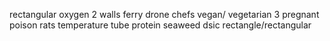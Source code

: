 rectangular
oxygen 2
walls
ferry
drone
chefs
vegan/ vegetarian 3
pregnant
poison
rats
temperature
tube
protein
seaweed
dsic
rectangle/rectangular 